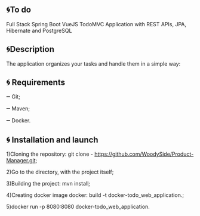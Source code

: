 :cyclone:To do
-----------
Full Stack Spring Boot VueJS TodoMVC Application with REST APIs, JPA, Hibernate and PostgreSQL



:cyclone:Description
-----------
The application organizes your tasks and handle them in a simple way: 

:cyclone: Requirements
-----------
:heavy_minus_sign: Git;

:heavy_minus_sign: Maven;

:heavy_minus_sign: Docker.

:cyclone: Installation and launch
-----------
1)Cloning the repository: git clone - https://github.com/WoodySide/Product-Manager.git;

2)Go to the  directory, with the project itself;

3)Building the project: mvn install;

4)Сreating docker image docker: build -t docker-todo_web_application.;

5)docker run -p 8080:8080 docker-todo_web_application.
